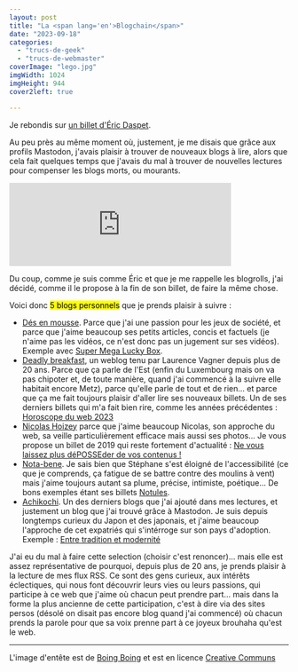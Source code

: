 ```yaml
---
layout: post
title: "La <span lang='en'>Blogchain</span>"
date: "2023-09-18"
categories: 
  - "trucs-de-geek"
  - "trucs-de-webmaster"
coverImage: "lego.jpg"
imgWidth: 1024
imgHeight: 944
cover2left: true

---
```


Je rebondis sur <a href="https://n.survol.fr/n/la-blogchain">un billet d'Éric Daspet</a>. 

Au peu près au même moment où, justement, je me disais que grâce aux profils Mastodon, j'avais plaisir à trouver de nouveaux blogs à lire, alors que cela fait quelques temps que j'avais du mal à trouver de nouvelles lectures pour compenser les blogs morts, ou mourants.

<div class="center"><iframe src="https://mamot.fr/@zemoko/111056481318136410/embed" class="mastodon-embed" style="max-width: 100%; border: 0" width="400" allowfullscreen="allowfullscreen"></iframe></div><script src="https://mamot.fr/embed.js" async="async"></script>

Du coup, comme je suis comme Éric et que je me rappelle les blogrolls, j'ai décidé, comme il le propose à la fin de son billet, de faire la même chose.

Voici donc <mark>5&nbsp;blogs personnels</mark> que je prends plaisir à suivre&nbsp;:

- <a href="https://des-en-mousse.com/">Dés en mousse</a>. Parce que j'ai une passion pour les jeux de société, et parce que j'aime beaucoup ses petits articles, concis et factuels (je n'aime pas les vidéos, ce n'est donc pas un jugement sur ses vidéos). Exemple avec <a href="https://des-en-mousse.com/super-mega-lucky-box-presentation-du-jeu/">Super Mega Lucky Box</a>.
- <a href="https://weblog.redisdead.net/main/">Deadly breakfast</a>, un weblog tenu par Laurence Vagner depuis plus de 20&nbsp;ans. Parce que ça parle de l'Est (enfin du Luxembourg mais on va pas chipoter et, de toute manière, quand j'ai commencé à la suivre elle habitait encore Metz), parce qu'elle parle de tout et de rien... et parce que ça me fait toujours plaisir d'aller lire ses nouveaux billets. Un de ses derniers billets qui m'a fait bien rire, comme les années précédentes&nbsp;: <a href="https://weblog.redisdead.net/main/post/2023/01/10/Horoscope-du-web-2023">Horoscope du web 2023</a>
- <a href="https://nicolas-hoizey.com/billets/">Nicolas Hoizey</a> parce que j'aime beaucoup Nicolas, son approche du web, sa veille particulièrement efficace mais aussi ses photos... Je vous propose un billet de 2019 qui reste fortement d'actualité&nbsp;: <a href="https://nicolas-hoizey.com/talks/2019/10/10/ne-vous-laissez-plus-deposseder-de-vos-contenus/">Ne vous laissez plus déPOSSEder de vos contenus&nbsp;!</a>
- <a href="https://nota-bene.org/">Nota-bene</a>. Je sais bien que Stéphane s'est éloigné de l'accessibilité (ce que je  comprends, ça fatigue de se battre contre des moulins à vent) mais j'aime toujours autant sa plume, précise, intimiste, poétique... De bons exemples étant ses billets <a href="https://nota-bene.org/Notules-du-31-aout-2023">Notules</a>.
- <a href="https://achikochi.tokyo/">Achikochi</a>. Un des derniers blogs que j'ai ajouté dans mes lectures, et justement un blog que j'ai trouvé grâce à Mastodon. Je suis depuis longtemps curieux du Japon et des japonais, et j'aime beaucoup l'approche de cet expatriés qui s'intérroge sur son pays d'adoption. Exemple&nbsp;: <a href="https://achikochi.tokyo/2023/entre-tradition-et-modernite/">Entre tradition et modernité</a>

J'ai eu du mal à faire cette selection (choisir c'est renoncer)... mais elle est assez représentative de pourquoi, depuis plus de 20&nbsp;ans, je prends plaisir à la lecture de mes flux <abbr>RSS</abbr>. Ce sont des gens curieux, aux intérêts éclectiques, qui nous font découvrir leurs vies ou leurs passions, qui participe à ce web que j'aime où chacun peut prendre part... mais dans la forme la plus ancienne de cette participation, c'est à dire via des sites persos (désolé on disait pas encore blog quand j'ai commencé) où chacun prends la parole pour que sa voix prenne part à ce joyeux brouhaha qu'est le web.

<hr />

L'image d'entête est de <a href="https://boingboing.net/">Boing Boing</a> et est en licence <a href="https://creativecommons.org/" lang="en">Creative Communs</a>
